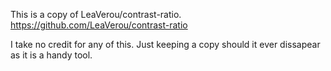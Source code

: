 This is a copy of LeaVerou/contrast-ratio.
https://github.com/LeaVerou/contrast-ratio

I take no credit for any of this. Just keeping a copy should it ever dissapear as it is a handy tool.
